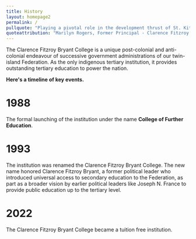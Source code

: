```yaml
---
title: History
layout: homepage2
permalink: /
pullquote: "Playing a pivotal role in the development thrust of St. Kitts and Nevis"
quoteattribution: "Marilyn Rogers, Former Principal - Clarence Fitzroy Bryant College"
---
```

The Clarence Fitzroy Bryant College is a unique post-colonial and anti-colonial endeavour of successive government administrations of our twin-island Federation. As the only indigenous tertiary institution, it provides outstanding tertiary education to power the nation.

**Here's a timeline of key events.**

# 1988

The formal launching of the institution under the name **College of Further Education**.

# 1993

The institution was renamed the Clarence Fitzroy Bryant College. The new name honored Clarence Fitzroy Bryant, a former political leader who introduced universal access to secondary education to the Federation, as part as a broader vision by earlier political leaders like Joseph N. France to provide public education up to the tertiary level.

# 2022

The Clarence Fitzroy Bryant College became a tuition free institution.
